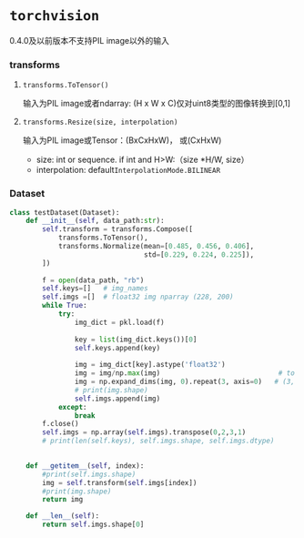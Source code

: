# ```torchvision```

0.4.0及以前版本不支持PIL image以外的输入

### transforms

1. ```transforms.ToTensor()```

   输入为PIL image或者ndarray: (H x W x C)
   ​仅对uint8类型的图像转换到[0,1]

2.  ```transforms.Resize(size, interpolation)```

    输入为PIL image或Tensor：(BxCxHxW)， 或(CxHxW)

    - size: int or sequence. if int and H>W:（size *H/W, size）
    - interpolation: default```InterpolationMode.BILINEAR```

    

### Dataset

```python
class testDataset(Dataset):
    def __init__(self, data_path:str):
        self.transform = transforms.Compose([
            transforms.ToTensor(),
            transforms.Normalize(mean=[0.485, 0.456, 0.406],
                                 std=[0.229, 0.224, 0.225]),
        ])
        
        f = open(data_path, "rb")
        self.keys=[]   # img_names
        self.imgs =[]  # float32 img nparray (228, 200)
        while True:
            try:
                img_dict = pkl.load(f)
                
                key = list(img_dict.keys())[0]
                self.keys.append(key)
                
                img = img_dict[key].astype('float32')
                img = img/np.max(img)                             # to [0,1], if not convert to float32 fisrt, dtype will be float64
                img = np.expand_dims(img, 0).repeat(3, axis=0)   # (3, 228, 200)
                # print(img.shape)
                self.imgs.append(img)
            except:
                break
        f.close()
        self.imgs = np.array(self.imgs).transpose(0,2,3,1)                           # (batch, 3, 288, 200)
        # print(len(self.keys), self.imgs.shape, self.imgs.dtype)
        

    def __getitem__(self, index):
        #print(self.imgs.shape)
        img = self.transform(self.imgs[index])
        #print(img.shape)
        return img

    def __len__(self):
        return self.imgs.shape[0]
```


